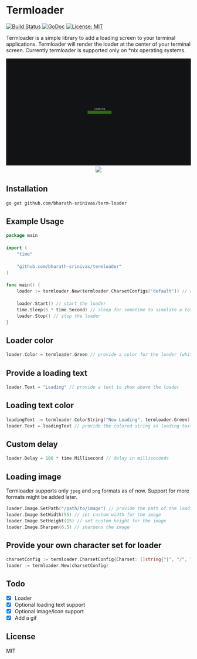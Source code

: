 # Termloader
[![Build Status](https://travis-ci.org/bharath-srinivas/termloader.svg?branch=master)](https://travis-ci.org/bharath-srinivas/termloader)
[![GoDoc](https://godoc.org/github.com/bharath-srinivas/termloader?status.svg)](https://godoc.org/github.com/bharath-srinivas/termloader)
[![License: MIT](https://img.shields.io/badge/License-MIT-blue.svg)](LICENSE)

Termloader is a simple library to add a loading screen to your terminal applications. Termloader will render the 
loader at the center of your terminal screen. Currently termloader is supported only on *nix operating systems.

<p align="center">
  <img src="assets/termloader.gif"/>
  <img src="assets/termloader1.gif"/>
</p>

## Installation
```bash
go get github.com/bharath-srinivas/term-loader
``` 

## Example Usage
```go
package main

import (
	"time"

	"github.com/bharath-srinivas/termloader"
)

func main() {
	loader := termloader.New(termloader.CharsetConfigs["default"]) // construct a new loader with config

	loader.Start() // start the loader
	time.Sleep(5 * time.Second) // sleep for sometime to simulate a task
	loader.Stop() // stop the loader
}
```

## Loader color
```go
loader.Color = termloader.Green // provide a color for the loader (white if not provided)
```

## Provide a loading text
```go
loader.Text = "Loading" // provide a text to show above the loader
```

## Loading text color
```go
loadingText := termloader.ColorString("Now Loading", termloader.Green) // color the string
loader.Text = loadingText // provide the colored string as loading text
```

## Custom delay
```go
loader.Delay = 100 * time.Millisecond // delay in milliseconds
```

## Loading image
Termloader supports only `jpeg` and `png` formats as of now. Support for more formats might be added later.
```go
loader.Image.SetPath("/path/to/image") // provide the path of the loading image
loader.Image.SetWidth(55) // set custom width for the image
loader.Image.SetHeight(15) // set custom height for the image
loader.Image.Sharpen(6.5) // sharpens the image
```

## Provide your own character set for loader
```go
charsetConfig := termloader.CharsetConfig{Charset: []string{"|", "/", "-", "\\"}, Delay: 100 * time.Millisecond}
loader := termloader.New(charsetConfig)
```

## Todo
- [x] Loader
- [x] Optional loading text support
- [x] Optional image/icon support
- [x] Add a gif

## License
MIT